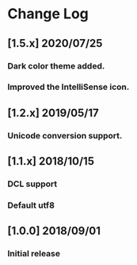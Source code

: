 # Change Log

## [1.5.x] 2020/07/25
### Dark color theme added. 
### Improved the IntelliSense icon.

## [1.2.x] 2019/05/17
### Unicode conversion support. 

## [1.1.x] 2018/10/15
### DCL support
### Default utf8

## [1.0.0] 2018/09/01
### Initial release  
